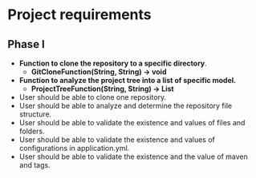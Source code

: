 # Project requirements

## Phase I

- **Function to clone the repository to a specific directory**.
    - **GitCloneFunction(String, String) -> void**
- **Function to analyze the project tree into a list of specific model.**
    - **ProjectTreeFunction(String, String) -> List<ProjectTree>**
- User should be able to clone one repository.
- User should be able to analyze and determine the repository file structure.
- User should be able to validate the existence and values of files and folders.
- User should be able to validate the existence and values of configurations in application.yml.
- User should be able to validate the existence and the value of maven and tags.